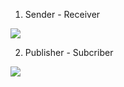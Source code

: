 1. Sender - Receiver

![](https://i.imgur.com/3snJQS5.png)

2. Publisher - Subcriber

![](https://i.imgur.com/R1OAwI0.png)